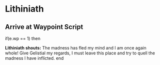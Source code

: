 # Lithiniath


## Arrive at Waypoint Script

if(e.wp == 1) then


**Lithiniath shouts:** <span class="text-danger">The madness has fled my mind and I am once again whole! Give Gelistial my regards, I must leave this place and try to quell the madness I have inflicted.</span>
end
